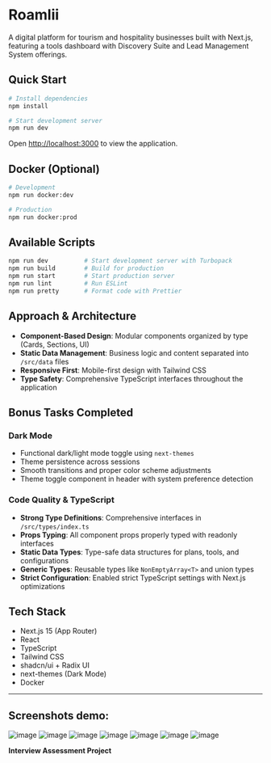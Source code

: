 # Roamlii

A digital platform for tourism and hospitality businesses built with Next.js, featuring a tools dashboard with Discovery Suite and Lead Management System offerings.

## Quick Start

```bash
# Install dependencies
npm install

# Start development server
npm run dev
```

Open [http://localhost:3000](http://localhost:3000) to view the application.

## Docker (Optional)

```bash
# Development
npm run docker:dev

# Production
npm run docker:prod
```

## Available Scripts

```bash
npm run dev          # Start development server with Turbopack
npm run build        # Build for production
npm run start        # Start production server
npm run lint         # Run ESLint
npm run pretty       # Format code with Prettier
```

## Approach & Architecture

- **Component-Based Design**: Modular components organized by type (Cards, Sections, UI)
- **Static Data Management**: Business logic and content separated into `/src/data` files
- **Responsive First**: Mobile-first design with Tailwind CSS
- **Type Safety**: Comprehensive TypeScript interfaces throughout the application

## Bonus Tasks Completed

### Dark Mode
- Functional dark/light mode toggle using `next-themes`
- Theme persistence across sessions
- Smooth transitions and proper color scheme adjustments
- Theme toggle component in header with system preference detection

### Code Quality & TypeScript
- **Strong Type Definitions**: Comprehensive interfaces in `/src/types/index.ts`
- **Props Typing**: All component props properly typed with readonly interfaces
- **Static Data Types**: Type-safe data structures for plans, tools, and configurations
- **Generic Types**: Reusable types like `NonEmptyArray<T>` and union types
- **Strict Configuration**: Enabled strict TypeScript settings with Next.js optimizations

## Tech Stack

- Next.js 15 (App Router)
- React 
- TypeScript
- Tailwind CSS
- shadcn/ui + Radix UI
- next-themes (Dark Mode)
- Docker

---
## Screenshots demo:
![image](https://github.com/user-attachments/assets/54f96149-faf4-481d-83b1-5bb525cadfb1)
![image](https://github.com/user-attachments/assets/d3250bdf-dfa9-406c-9d5d-065d0f667317)
![image](https://github.com/user-attachments/assets/5033990e-36b9-41b0-a96d-66ea2f6b0ecf)
![image](https://github.com/user-attachments/assets/d8bf011a-db9b-4174-8613-e35289a6d190)
![image](https://github.com/user-attachments/assets/6157dee9-d2c7-4ce8-b91e-e1bc3a9162c3)
![image](https://github.com/user-attachments/assets/6f7176cc-871b-45cd-82db-eb40ef90802c)
![image](https://github.com/user-attachments/assets/5d29b828-9860-4706-b87b-608948dac711)




**Interview Assessment Project** 
